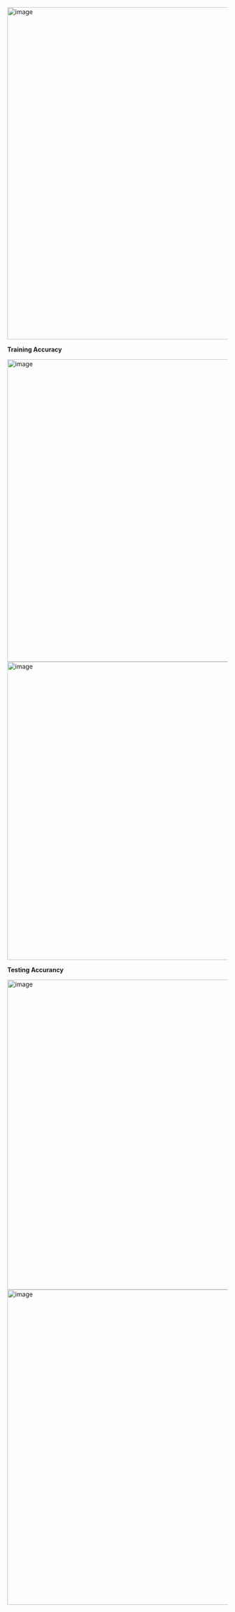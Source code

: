 


<img width="758" alt="image" src="https://github.com/fafifah/MyProjects/assets/136669312/764d5529-1ddd-4327-95eb-90e22fe858fd">

**Training Accuracy**

 <img width="690" alt="image" src="https://github.com/fafifah/MyProjects/assets/136669312/aa0be77d-1041-41a7-8dbf-765045cb7d8f">
 <img width="680" alt="image" src="https://github.com/fafifah/MyProjects/assets/136669312/26bbd2f6-ada0-450c-baf0-ec7760d6e856">

**Testing Accurancy**

<img width="707" alt="image" src="https://github.com/fafifah/MyProjects/assets/136669312/aed42b59-6f8d-4b3b-8970-b4b8d253cf4b">
<img width="719" alt="image" src="https://github.com/fafifah/MyProjects/assets/136669312/da5153a2-8f89-4f8f-869e-af31c7ec75b3">

